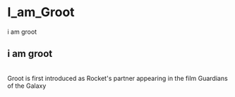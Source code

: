 # I_am_Groot
i am groot
<br>
<h2>i am groot</h2>
<br>
Groot is first introduced as Rocket's partner appearing in the film Guardians of the Galaxy
